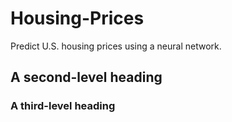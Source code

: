 # Housing-Prices
Predict U.S. housing prices using a neural network.

## A second-level heading
### A third-level heading